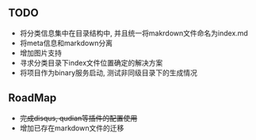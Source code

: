 ## TODO
* 将分类信息集中在目录结构中, 并且统一将makrdown文件命名为index.md
* 将meta信息和markdown分离
* 增加图片支持
* 寻求分类目录下index文件位置确定的解决方案
* 将项目作为binary服务启动, 测试非同级目录下的生成情况

## RoadMap
* <s>完成disqus, qudian等插件的配置使用</s>
* 增加已存在markdown文件的迁移
